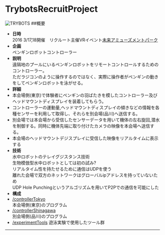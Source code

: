 # TrybotsRecruitProject  
![TRYBOTS](https://recruit-tech.co.jp/mirai-amusementpark/img/event3.jpg)
##概要  
- **日時**  
2016 3/17,18開催　リクルート主催VRイベント[未来アミューズメントパーク](https://recruit-tech.co.jp/mirai-amusementpark/)  
- **企画**  
ペンギンロボットコントローラー  
- **説明**  
遠隔地のプールにいるペンギンロボットをリモートコントロールするためのコントローラー。  
ただラジコンのように操作するのではなく、実際に操作者がペンギンの動きをしてペンギンロボットを泳がせる。  
- **詳細**  
 - 本会場側(東京)で体験者にペンギンの羽ばたきを模したコントローラー及びヘッドマウントディスプレイを装着してもらう。
 - コントローラーの運動量,ヘッドマウントディスプレイの傾きなどの情報を各種センサーを利用して取得し、それらを別会場(品川)へ送信する。
 - 別会場では本会場から受信したセンサーデータを用いて機体の左右旋回,潜水を制御する。同時に機体先端に取り付けたカメラの映像を本会場へ送信する。
 - 本会場のヘッドマウントデジスプレイに受信した映像をリアルタイムに表示する
- **技術**  
水中ロボットのテレイグジスタンス技術  
生物模倣型水中ロボットとしては初の試み?  
リアルタイム性を持たせるために通信はUDPを使う  
離れた会場で双方のネットワークはグローバルipアドレスを持っていないため  
UDP Hole Punchingというアルゴリズムを用いてP2Pでの通信を可能にした
- **構成**  
 - [/controllerTokyo]()  
 本会場側(東京)のプログラム  
 - [/controllerShinagawa]()  
 別会場側(品川)のプログラム 
 - [/experimentTools]()
 遊泳実験で使用したツール群  
***


